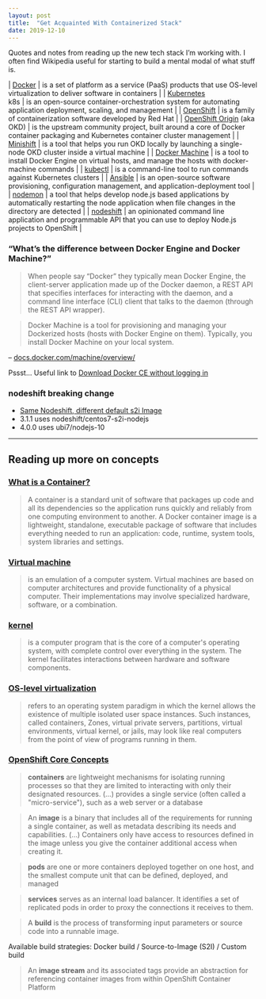 ```yaml
---
layout: post
title:  "Get Acquainted With Containerized Stack"
date: 2019-12-10
---
```


Quotes and notes from reading up the new tech stack I’m working with. I often find Wikipedia useful for starting to build a mental modal of what stuff is.

| [Docker](https://en.wikipedia.org/wiki/Docker_(software)) | is a set of platform as a service (PaaS) products that use OS-level virtualization to deliver software in containers |
| [Kubernetes](https://en.wikipedia.org/wiki/Kubernetes)<br>k8s | is an open-source container-orchestration system for automating application deployment, scaling, and management |
| [OpenShift](https://en.wikipedia.org/wiki/OpenShift) | is a family of containerization software developed by Red Hat |
| [OpenShift Origin](https://docs.okd.io/) (aka OKD) | is the upstream community project, built around a core of Docker container packaging and Kubernetes container cluster management |
| [Minishift](https://www.okd.io/minishift/) | is a tool that helps you run OKD locally by launching a single-node OKD cluster inside a virtual machine |
| [Docker Machine](https://docs.docker.com/machine/overview/) | is a tool to install Docker Engine on virtual hosts, and manage the hosts with docker-machine commands |
| [kubectl](https://kubernetes.io/docs/tasks/tools/install-kubectl/) | is a command-line tool to run commands against Kubernetes clusters |
| [Ansible](https://en.wikipedia.org/wiki/Ansible_(software)) | is an open-source software provisioning, configuration management, and application-deployment tool |
| [nodemon](https://www.npmjs.com/package/@a1motion/nodemon) | a tool that helps develop node.js based applications by automatically restarting the node application when file changes in the directory are detected |
| [nodeshift](https://nodeshift.dev/nodeshift/) | an opinionated command line application and programmable API that you can use to deploy Node.js projects to OpenShift |


### “What’s the difference between Docker Engine and Docker Machine?”
> When people say “Docker” they typically mean Docker Engine, the client-server application made up of the Docker daemon, a REST API that specifies interfaces for interacting with the daemon, and a command line interface (CLI) client that talks to the daemon (through the REST API wrapper).

> Docker Machine is a tool for provisioning and managing your Dockerized hosts (hosts with Docker Engine on them). Typically, you install Docker Machine on your local system.

– [docs.docker.com/machine/overview/](https://docs.docker.com/machine/overview/)

Pssst… Useful link to [Download Docker CE without logging in](https://github.com/docker/docker.github.io/issues/6910#issuecomment-405216460)


### nodeshift breaking change

* [Same Nodeshift, different default s2i Image](https://github.com/nodeshift/nodeshift/releases/tag/v4.0.0)
* 3.1.1 uses nodeshift/centos7-s2i-nodejs
* 4.0.0 uses ubi7/nodejs-10

---

## Reading up more on concepts

### [What is a Container?](https://www.docker.com/resources/what-container)

> A container is a standard unit of software that packages up code and all its dependencies so the application runs quickly and reliably from one computing environment to another. A&nbsp;Docker container image is a lightweight, standalone, executable package of software that includes everything needed to run an application: code, runtime, system tools, system libraries and settings.

### [Virtual machine](https://en.wikipedia.org/wiki/Virtual_machine)

> is an emulation of a computer system. Virtual machines are based on computer architectures and provide functionality of a physical computer. Their implementations may involve specialized hardware, software, or a combination.

### [kernel](https://en.wikipedia.org/wiki/Kernel_(operating_system))

>  is a computer program that is the core of a computer's operating system, with complete control over everything in the system. The kernel facilitates interactions between hardware and software components.

### [OS-level virtualization](https://en.wikipedia.org/wiki/OS-level_virtualization)

> refers to an operating system paradigm in which the kernel allows the existence of multiple isolated user space instances. Such instances, called containers, Zones, virtual private servers, partitions, virtual environments, virtual kernel, or jails, may look like real computers from the point of view of programs running in them.

### [OpenShift Core Concepts](https://docs.openshift.com/container-platform/3.11/architecture/core_concepts/containers_and_images.html)

> **containers** are lightweight mechanisms for isolating running processes so that they are limited to interacting with only their designated resources. (…) provides a single service (often called a "micro-service"), such as a web server or a database

> An **image** is a binary that includes all of the requirements for running a single container, as well as metadata describing its needs and capabilities. (…) Containers only have access to resources defined in the image unless you give the container additional access when creating it.

> **pods** are one or more containers deployed together on one host, and the smallest compute unit that can be defined, deployed, and managed

> **services** serves as an internal load balancer. It identifies a set of replicated pods in order to proxy the connections it receives to them.

> A **build** is the process of transforming input parameters or source code into a runnable image.

Available build strategies: Docker build / Source-to-Image (S2I) / Custom build

> An **image stream** and its associated tags provide an abstraction for referencing container images from within OpenShift Container Platform
